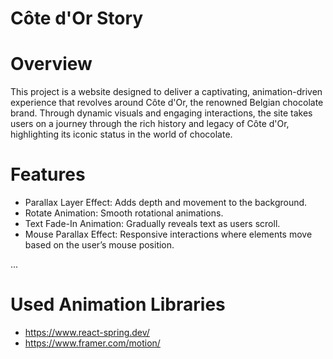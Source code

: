 # Côte d'Or Story

# Overview

This project is a website designed to deliver a captivating, animation-driven experience that
revolves around Côte d'Or, the renowned Belgian chocolate brand. Through dynamic visuals and 
engaging interactions, the site takes users on a journey through the rich history and legacy 
of Côte d'Or, highlighting its iconic status in the world of chocolate.

# Features

- Parallax Layer Effect: Adds depth and movement to the background.
- Rotate Animation: Smooth rotational animations.
- Text Fade-In Animation: Gradually reveals text as users scroll.
- Mouse Parallax Effect: Responsive interactions where elements move based on the user’s mouse position.

...

# Used Animation Libraries

- https://www.react-spring.dev/
- https://www.framer.com/motion/ 

